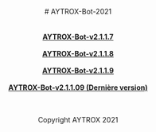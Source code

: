 <a><p align="center"># AYTROX-Bot-2021</a>
<br>
<br>
<br>
**[AYTROX-Bot-v2.1.1.7](https://github.com/AYTROX-OFFICIEL/AYTROX-Bot/archive/refs/tags/V2.1.7.zip)**
<br>
<br>
**[AYTROX-Bot-v2.1.1.8](https://github.com/AYTROX-OFFICIEL/AYTROX-Bot/archive/refs/tags/V2.1.1.8.zip)**
<br>
<br>
**[AYTROX-Bot-v2.1.1.9](https://github.com/AYTROX-OFFICIEL/AYTROX-Bot/archive/refs/tags/V2.1.1.9.zip)**
<br>
<br>
**[AYTROX-Bot-v2.1.1.09 (Dernière version)](https://github.com/AYTROX-OFFICIEL/AYTROX-Bot/archive/refs/tags/V2.1.1.09.zip)**
<br>
<br>
<br>
<p align="center">Copyright AYTROX 2021
